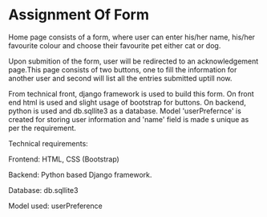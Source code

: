 # Assignment Of Form
Home page consists of a form, where user can enter his/her name, his/her favourite colour and choose their favourite pet either cat or dog.

Upon submition of the form, user will be redirected to an acknowledgement page.This page consists of two buttons, one  to fill the information for another user and second will list all the entries submitted uptill now.

From technical front, django framework is used to build this form.
On front end html is used and slight usage of bootstrap for buttons.
On backend, python is used and db.sqllite3 as a database.
Model 'userPrefernce' is created for storing user information and 'name' field is made s unique as per the requirement.

Technical requirements:

Frontend: HTML, CSS (Bootstrap)

Backend: Python based Django framework.

Database: db.sqllite3

Model used: userPreference

